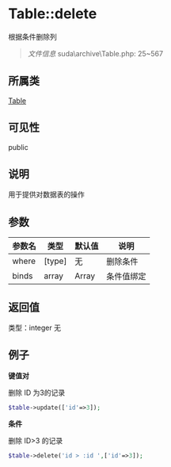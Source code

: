 # Table::delete
根据条件删除列
> *文件信息* suda\archive\Table.php: 25~567
## 所属类 

[Table](../Table.md)

## 可见性

  public  
## 说明


用于提供对数据表的操作

## 参数

| 参数名 | 类型 | 默认值 | 说明 |
|--------|-----|-------|-------|
| where |  [type] | 无 |  删除条件 |
| binds |  array | Array |  条件值绑定 |

## 返回值
类型：integer
无

## 例子


**键值对**

删除 ID 为3的记录

```php
$table->update(['id'=>3]);
```

**条件**

删除 ID>3  的记录

```php
$table->delete('id > :id ',['id'=>3]);
```